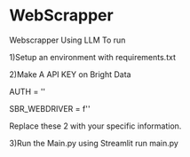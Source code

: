 # WebScrapper
Webscrapper Using LLM
To run 

1)Setup an environment with requirements.txt

2)Make A API KEY on Bright Data

   AUTH = ''
   
   SBR_WEBDRIVER = f''
  
  Replace these 2 with your specific information.

3)Run the Main.py using Streamlit run main.py
